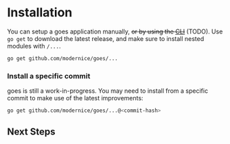 <script lang="ts" setup>
import CardLinks from '../../components/CardLinks.vue'
import CardLink from '../../components/CardLink.vue'
</script>
# Installation

You can setup a goes application manually, ~~or by using the [CLI](/cli/)~~ (TODO).
Use `go get` to download the latest release, and make sure to install nested
modules with `/...`.

```sh
go get github.com/modernice/goes/...
```

### Install a specific commit

goes is still a work-in-progress. You may need to install from a specific commit
to make use of the latest improvements:

```sh
go get github.com/modernice/goes/...@<commit-hash>
```

## Next Steps

<CardLinks>
<CardLink :title="{ as: 'h3', text: 'Events' }" description="Use the event system to communicate between services." link="/guide/events/" />
<CardLink :title="{ as: 'h3', text: 'Aggregates' }" description="Build event-sourced aggregates on top of the event system." link="/guide/events/" />
<CardLink :title="{ as: 'h3', text: 'Projections' }" description="Create arbitrary projections from event streams." link="/guide/events/" />
<CardLink :title="{ as: 'h3', text: 'Commands' }" description="Handle commands between inter-process services." link="/guide/events/" />
<CardLink :title="{ as: 'h3', text: 'Process Managers' }" description="Setup complex inter-service transactions. (soon)" link="/guide/events/" />
<CardLink :title="{ as: 'h3', text: 'Modules' }" description="Integrate pre-built modules into your app." link="/guide/events/" />
</CardLinks>
